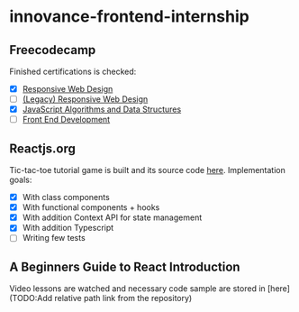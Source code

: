 # innovance-frontend-internship

## Freecodecamp

Finished certifications is checked:

- [x] [Responsive Web Design](https://www.freecodecamp.org/learn/2022/responsive-web-design/)
- [ ] [(Legacy) Responsive Web Design](https://www.freecodecamp.org/learn/responsive-web-design/)
- [x] [JavaScript Algorithms and Data Structures](https://www.freecodecamp.org/learn/javascript-algorithms-and-data-structures/)
- [ ] [Front End Development](https://www.freecodecamp.org/learn/front-end-development-libraries/)

## Reactjs.org

Tic-tac-toe tutorial game is built and its source code [here](/TIcTacToe/tic-tac-toe/). Implementation goals:

- [x] With class components
- [x] With functional components + hooks
- [x] With addition Context API for state management
- [x] With addition Typescript
- [ ] Writing few tests

## A Beginners Guide to React Introduction

Video lessons are watched and necessary code sample are stored in [here](TODO:Add relative path link from the repository)
